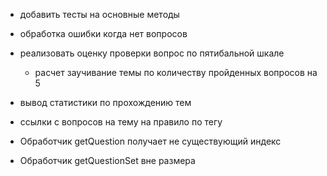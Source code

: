 - добавить тесты на основные методы
- обработка ошибки когда нет вопросов

- реализовать оценку проверки вопрос по пятибальной шкале
    - расчет заучивание темы по количеству пройденных вопросов на 5
    
- вывод статистики по прохождению тем
- ссылки с вопросов на тему на правило по тегу

- Обработчик getQuestion получает не существующий индекс

- Обработчик getQuestionSet вне размера
